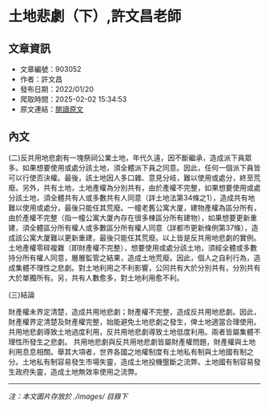 # 土地悲劇（下）,許文昌老師

## 文章資訊
- 文章編號：903052
- 作者：許文昌
- 發布日期：2022/01/20
- 爬取時間：2025-02-02 15:34:53
- 原文連結：[閱讀原文](https://real-estate.get.com.tw/Columns/detail.aspx?no=903052)

## 內文
(二)反共用地悲劇有一塊祭祠公業土地，年代久遠，因不斷繼承，造成派下員眾多。如果想要使用或處分該土地，須全體派下員之同意。因此，任何一個派下員皆可以行使否決權。最後，該土地因人多口雜、意見分岐，難以使用或處分，終至荒廢。另外，共有土地，土地產權為分別共有，由於產權不完整，如果想要使用或處分該土地，須全體共有人或多數共有人同意（詳土地法第34條之1），造成共有地難以使用或處分，最後只能任其荒廢。一幢老舊公寓大厦，建物產權為區分所有，由於產權不完整（指一幢公寓大厦內存在很多棟區分所有建物），如果想要更新重建，須全體區分所有權人或多數區分所有權人同意（詳都市更新條例第37條），造成該公寓大厦難以更新重建，最後只能任其荒廢。以上皆是反共用地悲劇的實例。土地產權零碎複雜（即財產權不完整），想要使用或處分該土地，須經全體或多數持分所有權人同意，層層監管之結果，造成土地荒廢。因此，個人之自利行為，造成集體不理性之悲劇。對土地利用之不利影響，公同共有大於分別共有，分別共有大於單獨所有。另，共有人數愈多，對土地利用愈不利。
(三)結論

財產權未界定清楚，造成共用地悲劇；財產權不完整，造成反共用地悲劇。因此，財產權界定清楚及財產權完整，始能避免土地悲劇之發生，俾土地適當合理使用。 
共用地悲劇導致土地過度利用，反共用地悲劇導致土地低度利用。兩者皆屬集體不理性所發生之悲劇。 
共用地悲劇與反共用地悲劇皆屬財產權問題，財產權與土地利用息息相關。舉其大項者，世界各國之地權制度有土地私有制與土地國有制之分。土地私有制容易發生市場失靈，造成土地投機壟斷之流弊。土地國有制容易發生政府失靈，造成土地無效率使用之流弊。

---
*注：本文圖片存放於 ./images/ 目錄下*
